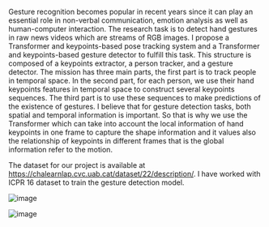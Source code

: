Gesture recognition becomes popular in recent years since it can play an essential role in non-verbal communication, emotion analysis as well as human-computer interaction. The research task is to detect hand gestures in raw news videos which are streams of RGB images. I propose a Transformer and keypoints-based pose tracking system and a Transformer and keypoints-based gesture detector to fulfill this task. This structure is composed of a keypoints extractor, a person tracker, and a gesture detector. The mission has three main parts, the first part is to track people in temporal space. In the second part, for each person, we use their hand keypoints features in temporal space to construct several keypoints sequences. The third part is to use these sequences to make predictions of the existence of gestures. I believe that for gesture detection tasks, both spatial and temporal information is important. So that is why we use the Transformer which can take into account the local information of hand keypoints in one frame to capture the shape information and it values also the relationship of keypoints in different frames that is the global information refer to the motion.

The dataset for our project is available at https://chalearnlap.cvc.uab.cat/dataset/22/description/. I have worked with ICPR 16 dataset to train the gesture detection model.

![image](https://user-images.githubusercontent.com/57759564/147103718-e135d9c0-2569-4275-874f-24c7d3e4b971.png)


![image](https://user-images.githubusercontent.com/57759564/147103788-d2728c34-634c-42ec-9258-26a5e6a78fbf.png)
